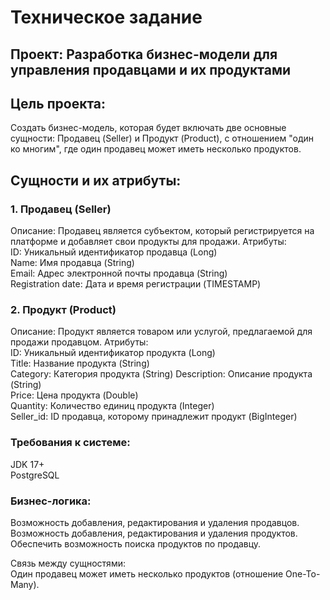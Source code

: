 # Техническое задание

## Проект: Разработка бизнес-модели для управления продавцами и их продуктами
## Цель проекта:
Создать бизнес-модель, которая будет включать две основные сущности: Продавец (Seller) и Продукт (Product), с отношением "один ко многим", где один продавец может иметь несколько продуктов.

## Сущности и их атрибуты:
### 1. Продавец (Seller)
Описание: Продавец является субъектом, который регистрируется на платформе и добавляет свои продукты для продажи.
Атрибуты:  
ID: Уникальный идентификатор продавца (Long)  
Name: Имя продавца (String)  
Email: Адрес электронной почты продавца (String)  
Registration date: Дата и время регистрации (TIMESTAMP)  

### 2. Продукт (Product)
Описание: Продукт является товаром или услугой, предлагаемой для продажи продавцом.
Атрибуты:  
ID: Уникальный идентификатор продукта (Long)  
Title: Название продукта (String)  
Category: Категория продукта (String)
Description: Описание продукта (String)  
Price: Цена продукта (Double)  
Quantity: Количество единиц продукта (Integer)  
Seller_id: ID продавца, которому принадлежит продукт (BigInteger)  
  
### Требования к системе:  
JDK 17+  
PostgreSQL
  
### Бизнес-логика:  
Возможность добавления, редактирования и удаления продавцов.  
Возможность добавления, редактирования и удаления продуктов.  
Обеспечить возможность поиска продуктов по продавцу.  
  
Связь между сущностями:  
Один продавец может иметь несколько продуктов (отношение One-To-Many).
